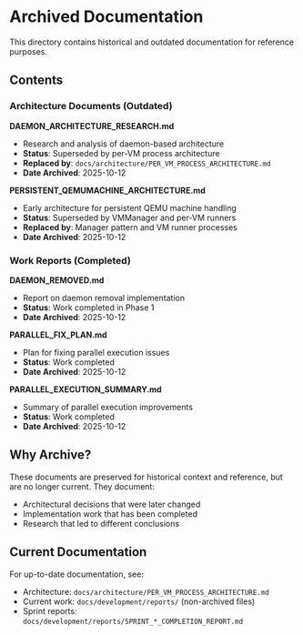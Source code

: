 # Archived Documentation

This directory contains historical and outdated documentation for reference purposes.

## Contents

### Architecture Documents (Outdated)

**DAEMON_ARCHITECTURE_RESEARCH.md**

- Research and analysis of daemon-based architecture
- **Status**: Superseded by per-VM process architecture
- **Replaced by**: `docs/architecture/PER_VM_PROCESS_ARCHITECTURE.md`
- **Date Archived**: 2025-10-12

**PERSISTENT_QEMUMACHINE_ARCHITECTURE.md**

- Early architecture for persistent QEMU machine handling
- **Status**: Superseded by VMManager and per-VM runners
- **Replaced by**: Manager pattern and VM runner processes
- **Date Archived**: 2025-10-12

### Work Reports (Completed)

**DAEMON_REMOVED.md**

- Report on daemon removal implementation
- **Status**: Work completed in Phase 1
- **Date Archived**: 2025-10-12

**PARALLEL_FIX_PLAN.md**

- Plan for fixing parallel execution issues
- **Status**: Work completed
- **Date Archived**: 2025-10-12

**PARALLEL_EXECUTION_SUMMARY.md**

- Summary of parallel execution improvements
- **Status**: Work completed
- **Date Archived**: 2025-10-12

## Why Archive?

These documents are preserved for historical context and reference, but are no longer current. They document:

- Architectural decisions that were later changed
- Implementation work that has been completed
- Research that led to different conclusions

## Current Documentation

For up-to-date documentation, see:

- Architecture: `docs/architecture/PER_VM_PROCESS_ARCHITECTURE.md`
- Current work: `docs/development/reports/` (non-archived files)
- Sprint reports: `docs/development/reports/SPRINT_*_COMPLETION_REPORT.md`
